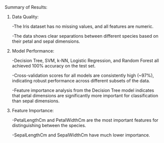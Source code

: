 Summary of Results:

1. Data Quality:
    
   -The Iris dataset has no missing values, and all features are numeric.
         
   -The data shows clear separations between different species based on their petal and sepal dimensions.

2. Model Performance:

   -Decision Tree, SVM, k-NN, Logistic Regression, and Random Forest all achieved 100% accuracy on the test set.
  
   -Cross-validation scores for all models are consistently high (~97%), indicating robust performance across different subsets of the data.
   
   -Feature importance analysis from the Decision Tree model indicates that petal dimensions are significantly more important for classification than sepal dimensions.

4. Feature Importance:

   -PetalLengthCm and PetalWidthCm are the most important features for distinguishing between the species.
  
   -SepalLengthCm and SepalWidthCm have much lower importance.

